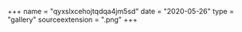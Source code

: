 +++
name = "qyxslxcehojtqdqa4jm5sd"
date = "2020-05-26"
type = "gallery"
sourceextension = ".png"
+++
